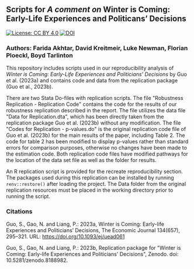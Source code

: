 ## Scripts for *A comment on* Winter is Coming: Early-Life Experiences and Politicans’ Decisions

<!-- badges: start -->
[![License: CC BY 4.0](https://img.shields.io/badge/License-CC_BY_4.0-lightgrey.svg)](LICENSE.md)
[![DOI](https://zenodo.org/badge/811350653.svg)](https://zenodo.org/doi/10.5281/zenodo.13710455)
<!-- badges: end -->

### Authors: Farida Akhtar, David Kreitmeir, Luke Newman, Florian Ploeckl, Boyd Tarlinton

This repository includes scripts used in our reproducibility analysis of *Winter 
is Coming: Early-Life Experiences and Politicians’ Decisions* by Guo et al. 
(2023a) and contains code and data from the replication package (Guo et al., 
2023b).

There are two Stata Do-files with replication scripts. The file "Robustness Replication - Replication Code" contains the code for the results of our robustness replication described in the report. The file utilizes the data file "Data for Replication.dta", which has been directly taken from the replication package Guo et al. (2023b) without any modification.  The file "Codes for Replication - p-values.do" is the original replication code file of Guo et al. (2023b) for the main results of the paper, including Table 2. The code for table 2 has been modified to display p-values rather than standard errors for comparison purposes, otherwise no changes have been made to the estimation code. Both replication code files have modified pathways for the location of the data set file as well as the folder for results. 

An R replication script is provided for the recreate reproducibility section.
The packages used during this replication can be installed by running 
`renv::restore()` after loading the project. The Data folder from the original 
replication resources must be placed in the working directory prior to running 
the script.

### Citations

Guo, S., Gao, N. and Liang, P.: 2023a, Winter is Coming: Early-life Experiences
and Politicians’ Decisions, The Economic Journal 134(657), 295–321.
URL: https://doi.org/10.1093/ej/uead061

Guo, S., Gao, N. and Liang, P.: 2023b, Replication package for "Winter is Coming: 
Early-life Experiences and Politicians' Decisions", Zenodo. doi: 
10.5281/zenodo.8188982.
